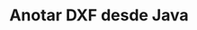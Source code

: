---
############################# Static ############################
layout: "auto-gen-annotation"

############################# Head ############################
head_title: "Java DXF API de anotación Anotar en C#"
head_description: "API de Java para crear y anotar tipos de anotaciones populares de DXF, imágenes, dibujos y formatos de archivos de documentos."

############################# Header ############################
title: "Anotar DXF desde Java"
description: ""
bg_image: "https://cms.admin.containerize.com/templates/aspose/App_Themes/V3/images/bg/header1.png"
bg_overlay: false
button:
    enable: true
    icon: "fas fa-arrow-down"
    label: "Descargue prueba gratis"
    link: "https://downloads.groupdocs.com/annotation/java"

############################# About ############################
about:
    enable: true
    title: "Acerca de GroupDocs.Annotation para la API de Java"
    content: |
        GroupDocs.Annotation for Java API es una biblioteca que le permite agregar anotaciones a PDF, Word y otros documentos en Mac, Windows o Ubuntu. [GroupDocs.Annotation for Java](/annotation/java) es una API nativa de Java para administrar anotaciones con soporte integral para crear, agregar, editar, eliminar, extraer y exportar anotaciones de imágenes y otros documentos. La lista completa de formatos de documentos compatibles se puede ver en esta [página] (https://docs.groupdocs.com/annotation/java/supported-document-formats/).
        Esta biblioteca le permite trabajar no solo con documentos DXF sino también con muchos otros tipos de documentos como Word, Excel, PowerPoint, correos electrónicos de Outlook, Visio, Adobe, OpenDocument, OpenOffice, Photoshop, AutoCad y muchos otros.
        La API de GroupDocs.Annotation para Java le permite crear y agregar nuevas notas, editar anotaciones, extraer comentarios, anotaciones y eliminarlas de los documentos. La biblioteca admite 13 tipos de anotaciones diferentes, incluidos Texto, Polilínea, Área, Subrayado, Punto, Marca de agua, Flecha, Elipse, Reemplazo de texto, Distancia, Campo de texto, Redacción de recursos en PDF, HTML, documentos de Microsoft Word, hojas de cálculo, diagramas, presentaciones, dibujos, imágenes y muchos otros formatos de archivo.
        El ejemplo (consulte a continuación) demuestra cómo trabajar con el documento DXF, en este ejemplo puede ver los pasos principales de cómo trabajar con GroupDocs. anotación, agregando objetos de datos para establecer las propiedades de la anotación de acuerdo con sus requisitos y guardando el resultado en el lugar necesario. También puede echar un vistazo más detallado a las funciones admitidas en nuestra [página] de github (https://github.com/groupdocs-annotation/GroupDocs.Annotation-for-Java), o en nuestra [documentación] del producto (https: //docs.groupdocs.com/annotation/java/getting-started/).

############################# Steps ############################
howTo_Add:
steps_Add:
    enable: true
    title_left: "Pasos para agregar anotaciones a DXF en Java"
    content_left: |
        [GroupDocs.Annotation](/annotation/java/) facilita a los desarrolladores de Java agregar varios tipos de anotaciones a los archivos DXF dentro de cualquier aplicación basada en Java mediante la implementación de unos sencillos pasos.
        *   Cree objetos de respuesta con comentario y fecha.
        *   Cree un objeto AreaAnnotation, establezca opciones de área y agregue respuestas.
        *   Cree un objeto Annotator y agregue una anotación de área.
        *   Guardar archivo de salida.
    title_right: "Requisitos del sistema"
    content_right: |
        Las API de GroupDocs.Annotation para Java son compatibles con todas las principales plataformas y sistemas operativos. Antes de ejecutar el código a continuación, asegúrese de tener los siguientes requisitos previos instalados en su sistema.
        *   Sistemas operativos: Microsoft Windows, Linux, Mac OS
        *   Entorno de desarrollo: NetBeans, Intellij IDEA, Eclipse, etc.
        *   Entorno de tiempo de ejecución de Java: Java 7 (1.7) y superior
        *   Obtenga la última versión de GroupDocs.Annotation para Java desde [GroupDocs Artifact Repository](https://repository.groupdocs.com/webapp/#/artifacts/browse/tree/General/repo/com/groupdocs/groupdocs-annotation)

############################# Preview ############################
preview_Add:
    enable: true
    title: Vista previa de anotaciones y ejemplo de código
    content: |
        ![Annotation preview image](https://docs.groupdocs.com/annotation/java/images/add-area-annotation.png)
    code: |
        ```java
        // Create an instance of Reply class and add comments
        Reply firstReply = new Reply();
        firstReply.setComment("First comment");
        firstReply.setRepliedOn(Calendar.getInstance().getTime());
        
        Reply secondReply = new Reply();
        secondReply.setComment("Second comment");
        secondReply.setRepliedOn(Calendar.getInstance().getTime());
        
        List<Reply> replies = new ArrayList<Reply>();
        replies.add(firstReply);
        replies.add(secondReply);
        
        // Create an instance of AreaAnnotation class and set options
        AreaAnnotation area = new AreaAnnotation();
        area.setBackgroundColor(65535);
        area.setBox(new Rectangle(100, 100, 100, 100));
        area.setCreatedOn(Calendar.getInstance().getTime());
        area.setMessage("This is area annotation");
        area.setOpacity(0.7);
        area.setPageNumber(0);
        area.setPenColor(65535);
        area.setPenStyle(PenStyle.Dot);
        area.setPenWidth((byte) 3);
        area.setReplies(replies);
        
        // Create an instance of Annotator class
        Annotator annotator = new Annotator("input.bmp");
        
        // Add annotation
        annotator.add(area);
        
        // Save to file
        annotator.save("output.bmp");
        annotator.dispose();
        ```

############################# Steps ############################
howTo_Remove:
steps_Remove:
    enable: true
    title_left: "Pasos para eliminar anotaciones de DXF en Java"
    content_left: |
        [GroupDocs.Annotation](/annotation/java/) hace que sea más fácil para los desarrolladores de Java eliminar los detalles de las anotaciones de los archivos DXF dentro de cualquier aplicación basada en Java mediante la implementación de unos sencillos pasos.
        *   Cree objetos de respuesta con comentario y fecha.
        *   Crea una instancia del objeto SaveOptions y establece AnnotationTypes = AnnotationType.None.
        *   Llame al método save con la ruta del documento resultante o la secuencia y el objeto SaveOptions.

############################# Preview ############################
preview_Remove:
    enable: true
    code: |
        ```java
        // Create an instance of Annotator class 
        Annotator annotator = new Annotator("C://input.bmp");

        // Remove annotation by set type None 
        SaveOptions saveOptions = new SaveOptions();
        saveOptions.setAnnotationTypes(AnnotationType.None);

        // Save annotation to output file
        annotator.save("C://output.bmp", saveOptions);
        annotator.dispose();
        ```

############################# Steps ############################
howTo_Edit:
steps_Edit:
    enable: true
    title_left: "Pasos para editar anotaciones de DXF en Java"
    content_left: |
        [GroupDocs.Annotation](/annotation/java/) facilita a los desarrolladores de Java la actualización de varias propiedades de anotación de los archivos DXF dentro de cualquier aplicación basada en Java mediante la implementación de unos sencillos pasos.
        *   Cree una instancia del objeto Annotator con la ruta del documento de entrada o flujo con LoadOptions instanciado con ImportAnnotations = true.
        *   Cree alguna implementación de AnnotationBase y establezca el Id. de la anotación existente (si no se encuentra la anotación con ese Id., no se cambiará nada) o la lista de rutas de las anotaciones (se eliminarán todas las anotaciones existentes).
        *   Llame al método de actualización del objeto Annotator con anotaciones pasadas.
        *   Llame al método save con la ruta del documento resultante o la secuencia y el objeto SaveOptions.

############################# Preview ############################
preview_Edit:
    enable: true
    code: |
        ```java
        String outputPath = "UpdateAnnotation.bmp";

        // Create an instance of Annotator class
        Annotator annotator = new Annotator("input.bmp");
        
        // Create an instance of Reply class for first example and add comments
        Reply reply1 = new Reply();
        reply1.setComment("Original first comment");
        reply1.setRepliedOn(Calendar.getInstance().getTime());
        
        Reply reply2 = new Reply();
        reply2.setComment("Original second comment");
        reply2.setRepliedOn(Calendar.getInstance().getTime());
        
        java.util.List replies = new ArrayList();
        replies.add(reply1);
        replies.add(reply2);
        
        // Create an instance of AreaAnnotation class and set options
        AreaAnnotation original = new AreaAnnotation();
        original.setId(1);
        original.setBackgroundColor(65535);
        original.setBox(new Rectangle(100, 100, 100, 100));
        original.setCreatedOn(Calendar.getInstance().getTime());
        original.setMessage("This is original annotation");
        original.setReplies(replies);
        
        // Add original annotation
        annotator.add(original);
        annotator.save(outputPath);
        annotator.dispose();
        
        LoadOptions loadOptions = new LoadOptions();
        
        // Open annotated document
        Annotator annotator1 = new Annotator(outputPath, loadOptions);
        
        // Create an instance of Reply class for update first example
        Reply reply3 = new Reply();
        reply3.setComment("Updated first comment");
        reply3.setRepliedOn(Calendar.getInstance().getTime());
        
        Reply reply4 = new Reply();
        reply4.setComment("Updated second comment");
        reply4.setRepliedOn(Calendar.getInstance().getTime());
        
        java.util.List replies1 = new ArrayList();
        replies1.add(reply3);
        replies1.add(reply4);

        // Suggest we want change some properties of existed annotation
        AreaAnnotation updated = new AreaAnnotation();
        updated.setId(1);
        updated.setBackgroundColor(255);
        updated.setBox(new Rectangle(0, 0, 50, 200));
        updated.setCreatedOn(Calendar.getInstance().getTime());
        updated.setMessage("This is updated annotation");
        updated.setReplies(replies1);
        
        // Update and save annotation
        annotator1.update(updated);
        annotator1.save(outputPath);
        annotator1.dispose();
        ```

############################# Steps ############################
howTo_Extract:
steps_Extract:
    enable: true
    title_left: "Pasos para extraer anotaciones de DXF en Java"
    content_left: |
        [GroupDocs.Annotation](/annotation/java/) facilita a los desarrolladores de Java anotar documentos y extraer información de anotaciones de archivos DXF dentro de cualquier aplicación basada en Java mediante la implementación de unos sencillos pasos.
        *   Cree objetos de respuesta con comentario y fecha.
        *   Cree una instancia del objeto LoadOptions y llame a SetImportAnnotations con un argumento verdadero.
        *   Definir variable con tipo Lista.
        *   Llame al método get y devuelva el resultado a la variable anterior.

############################# Preview ############################
preview_Extract:
    enable: true
    code: |
        ```java
        // For using this example input file ("annotated.bmp") must be with annotations
        LoadOptions loadOptions = new LoadOptions();
        
        // Create an instance of Annotator class and get annotations
        final Annotator annotator = new Annotator("annotated.bmp", loadOptions);
        List annotations = annotator.get();
        ```

############################# Demos ############################
demos:
    enable: true
    title: "Demostraciones en vivo para agregar, eliminar, editar y extraer anotaciones en documentos e imágenes"
    content: |
        Agregue, elimine, edite y extraiga anotaciones en el archivo DXF ahora mismo visitando el sitio web [GroupDocs.Annotation Live Demos](https://products.groupdocs.app/annotation/family). La demostración en vivo tiene los siguientes beneficios

############################# About Formats ############################
about_formats:
    enable: true
    format:
        # format loop
        - icon: "far fa-file-dxf"
          title: "Acerca del formato de archivo DXF"
          content: |
            DXF, formato de intercambio de dibujos o formato de intercambio de dibujos, es una representación de datos etiquetados del archivo de dibujo de AutoCAD. Cada elemento en el archivo tiene un número entero de prefijo llamado código de grupo. Este código de grupo en realidad representa el elemento que sigue e indica el significado de un elemento de datos para un tipo de objeto determinado. DXF permite representar casi toda la información especificada por el usuario en un archivo de dibujo. El formato de archivo DXF fue desarrollado por Autodesk como formato de archivo de datos CAD para la interoperabilidad de datos entre AutoCAD y otras aplicaciones. Por lo tanto, los datos se pueden importar desde otros formatos a DXF a AutoCAD según las especificaciones de interoperabilidad del formato de archivo DXF.

          link: "https://docs.fileformat.com/image/dxf/"

############################# More Formats ############################
more_formats:
    enable: true
    title: "Trabajar con otros formatos de documentos populares"
    content: |
        Actualice las propiedades de anotación de algunos de los formatos de archivo populares como se indica a continuación.
    format:
        # format loop
        - name: "Annotate PDF document"
          link: "https://products.groupdocs.com/annotation/java/pdf/"
          description: "Adobe Portable Document Format"

        # format loop
        - name: "Annotate DOC document"
          link: "https://products.groupdocs.com/annotation/java/doc/"
          description: "Microsoft Word Document"

        # format loop
        - name: "Annotate DOCM document"
          link: "https://products.groupdocs.com/annotation/java/docm/"
          description: "Microsoft Word Macro-Enabled Document"

        # format loop
        - name: "Annotate DOCX document"
          link: "https://products.groupdocs.com/annotation/java/docx/"
          description: "Microsoft Word Open XML Document"

        # format loop
        - name: "Annotate DOT document"
          link: "https://products.groupdocs.com/annotation/java/dot/"
          description: "Microsoft Word Document Template"

        # format loop
        - name: "Annotate DOTX document"
          link: "https://products.groupdocs.com/annotation/java/dotx/"
          description: "Word Open XML Document Template"

        # format loop
        - name: "Annotate RTF document"
          link: "https://products.groupdocs.com/annotation/java/rtf/"
          description: "Rich Text Document"

        # format loop
        - name: "Annotate ODT document"
          link: "https://products.groupdocs.com/annotation/java/odt/"
          description: "Open Document Text"

        # format loop
        - name: "Annotate XLS document"
          link: "https://products.groupdocs.com/annotation/java/xls/"
          description: "Microsoft Excel Binary File Format"

        # format loop
        - name: "Annotate XLSX document"
          link: "https://products.groupdocs.com/annotation/java/xlsx/"
          description: "Microsoft Excel Open XML Spreadsheet"

        # format loop
        - name: "Annotate XLSM document"
          link: "https://products.groupdocs.com/annotation/java/xlsm/"
          description: "Microsoft Excel Macro-Enabled Spreadsheet"

        # format loop
        - name: "Annotate XLSB document"
          link: "https://products.groupdocs.com/annotation/java/xlsb/"
          description: "Microsoft Excel Binary Worksheet"

        # format loop
        - name: "Annotate ODS document"
          link: "https://products.groupdocs.com/annotation/java/ods/"
          description: "Open Document Spreadsheet"

        # format loop
        - name: "Annotate PPT document"
          link: "https://products.groupdocs.com/annotation/java/ppt/"
          description: "PowerPoint Presentation"

        # format loop
        - name: "Annotate PPTX document"
          link: "https://products.groupdocs.com/annotation/java/pptx/"
          description: "PowerPoint Open XML Presentation"

        # format loop
        - name: "Annotate PPSX document"
          link: "https://products.groupdocs.com/annotation/java/ppsx/"
          description: "PowerPoint Open XML Slide Show"

        # format loop
        - name: "Annotate POTM document"
          link: "https://products.groupdocs.com/annotation/java/potm/"
          description: "Microsoft PowerPoint Template"

        # format loop
        - name: "Annotate PPTM document"
          link: "https://products.groupdocs.com/annotation/java/pptm/"
          description: "Microsoft PowerPoint Presentation"

        # format loop
        - name: "Annotate PPS document"
          link: "https://products.groupdocs.com/annotation/java/pps/"
          description: "Microsoft PowerPoint 97-2003 Slide Show"

        # format loop
        - name: "Annotate ODP document"
          link: "https://products.groupdocs.com/annotation/java/odp/"
          description: "OpenDocument Presentation"

        # format loop
        - name: "Annotate HTML document"
          link: "https://products.groupdocs.com/annotation/java/html/"
          description: "HyperText Markup Language"

        # format loop
        - name: "Annotate TIFF document"
          link: "https://products.groupdocs.com/annotation/java/tiff/"
          description: "Tagged Image File Format"

        # format loop
        - name: "Annotate JPEG document"
          link: "https://products.groupdocs.com/annotation/java/jpeg/"
          description: "JPEG Image"

        # format loop
        - name: "Annotate PNG document"
          link: "https://products.groupdocs.com/annotation/java/png/"
          description: "Portable Network Graphic"

        # format loop
        - name: "Annotate EML document"
          link: "https://products.groupdocs.com/annotation/java/eml/"
          description: "E-mail Message"

        # format loop
        - name: "Annotate MSG document"
          link: "https://products.groupdocs.com/annotation/java/msg/"
          description: "Microsoft Outlook E-mail Message"

        # format loop
        - name: "Annotate VSD document"
          link: "https://products.groupdocs.com/annotation/java/vsd/"
          description: "Microsoft Visio 2003-2010 Drawing"

        # format loop
        - name: "Annotate VSDX document"
          link: "https://products.groupdocs.com/annotation/java/vsdx/"
          description: "Microsoft Visio Drawing"

        # format loop
        - name: "Annotate VSS document"
          link: "https://products.groupdocs.com/annotation/java/vss/"
          description: "Microsoft Visio 2003-2010 Stencil"

        # format loop
        - name: "Annotate VST document"
          link: "https://products.groupdocs.com/annotation/java/vst/"
          description: "Microsoft Visio 2013 Stencil"

        # format loop
        - name: "Annotate DWG document"
          link: "https://products.groupdocs.com/annotation/java/dwg/"
          description: "Autodesk Design Data Formats"

        # format loop
        - name: "Annotate DXF document"
          link: "https://products.groupdocs.com/annotation/java/dxf/"
          description: "AutoCAD Drawing Interchange"

        # format loop
        - name: "Annotate DCM document"
          link: "https://products.groupdocs.com/annotation/java/dcm/"
          description: "Digital Imaging and Communications in Medicine"

        # format loop
        - name: "Annotate WMF document"
          link: "https://products.groupdocs.com/annotation/java/wmf/"
          description: "Windows Metafile"

        # format loop
        - name: "Annotate EMF document"
          link: "https://products.groupdocs.com/annotation/java/emf/"
          description: "Enhanced Metafile Format"


############################# Back to top ###############################
back_to_top:
    enable: true
---